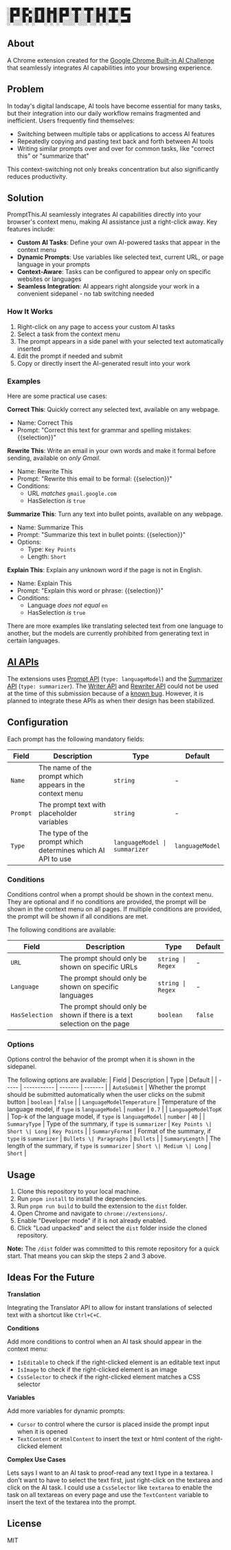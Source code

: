 ```
░█▀█░█▀▄░█▀█░█▄█░█▀█░▀█▀░▀█▀░█░█░▀█▀░█▀▀
░█▀▀░█▀▄░█░█░█░█░█▀▀░░█░░░█░░█▀█░░█░░▀▀█
░▀░░░▀░▀░▀▀▀░▀░▀░▀░░░░▀░░░▀░░▀░▀░▀▀▀░▀▀▀
```

## About
A Chrome extension created for the [Google Chrome Built-in AI Challenge](https://googlechromeai.devpost.com/) that seamlessly integrates AI capabilities into your browsing experience.

## Problem
In today's digital landscape, AI tools have become essential for many tasks, but their integration into our daily workflow remains fragmented and inefficient. Users frequently find themselves:

- Switching between multiple tabs or applications to access AI features
- Repeatedly copying and pasting text back and forth between AI tools
- Writing similar prompts over and over for common tasks, like "correct this" or "summarize that"

This context-switching not only breaks concentration but also significantly reduces productivity.

## Solution 
PromptThis.AI seamlessly integrates AI capabilities directly into your browser's context menu, making AI assistance just a right-click away. Key features include:

- **Custom AI Tasks**: Define your own AI-powered tasks that appear in the context menu
- **Dynamic Prompts**: Use variables like selected text, current URL, or page language in your prompts
- **Context-Aware**: Tasks can be configured to appear only on specific websites or languages
- **Seamless Integration**: AI appears right alongside your work in a convenient sidepanel - no tab switching needed

### How It Works
1. Right-click on any page to access your custom AI tasks
2. Select a task from the context menu
3. The prompt appears in a side panel with your selected text automatically inserted
4. Edit the prompt if needed and submit
5. Copy or directly insert the AI-generated result into your work

### Examples
Here are some practical use cases:

**Correct This**: Quickly correct any selected text, available on any webpage.
- Name: Correct This
- Prompt: "Correct this text for grammar and spelling mistakes: {{selection}}"

**Rewrite This**: Write an email in your own words and make it formal before sending, available on _only Gmail_.
- Name: Rewrite This
- Prompt: "Rewrite this email to be formal: {{selection}}"
- Conditions: 
  - URL *matches* `gmail.google.com`
  - HasSelection *is* `true`

**Summarize This**: Turn any text into bullet points, available on any webpage.
- Name: Summarize This
- Prompt: "Summarize this text in bullet points: {{selection}}"
- Options:
  - Type: `Key Points`
  - Length: `Short`

**Explain This**: Explain any unknown word if the page is not in English.
- Name: Explain This
- Prompt: "Explain this word or phrase: {{selection}}"
- Conditions: 
  - Language *does not equal* `en`
  - HasSelection *is* `true`

There are more examples like translating selected text from one language to another, but the models are currently prohibited from generating text in certain languages.

## [AI APIs](https://developer.chrome.com/docs/ai/built-in-apis)
The extensions uses [Prompt API](https://github.com/explainers-by-googlers/prompt-api/) (`type: languageModel`) and the [Summarizer API](https://github.com/WICG/writing-assistance-apis) (`type: summarizer`). 
The [Writer API](https://github.com/WICG/writing-assistance-apis) and [Rewriter API](https://github.com/WICG/writing-assistance-apis) could not be used at the time of this submission because of a [known bug](https://issues.chromium.org/issues/374942272). However, it is planned to integrate these APIs as when their design has been stabilized.

## Configuration
Each prompt has the following mandatory fields:

| Field | Description | Type | Default |
| ----- | ----------- | ------- | ------- |
| `Name` | The name of the prompt which appears in the context menu | `string` | - |
| `Prompt` | The prompt text with placeholder variables | `string` | - |
| `Type` | The type of the prompt which determines which AI API to use | `languageModel \| summarizer` | `languageModel` |


### Conditions
Conditions control when a prompt should be shown in the context menu. 
They are optional and if no conditions are provided, the prompt will be shown in the context menu on all pages.
If multiple conditions are provided, the prompt will be shown if all conditions are met.

The following conditions are available:

| Field | Description | Type | Default |
| ----- | ----------- | ------- | ------- |
| `URL` | The prompt should only be shown on specific URLs | `string \| Regex` | - |
| `Language` | The prompt should only be shown on specific languages | `string \| Regex` | - |
| `HasSelection` | The prompt should only be shown if there is a text selection on the page | `boolean` | `false` |

### Options
Options control the behavior of the prompt when it is shown in the sidepanel.

The following options are available:
| Field | Description | Type | Default |
| ----- | ----------- | ------- | ------- |
| `AutoSubmit` | Whether the prompt should be submitted automatically when the user clicks on the submit button | `boolean` | `false` |
| `LanguageModelTemperature` | Temperature of the language model, if `type` is `languageModel` | `number` | `0.7` |
| `LanguageModelTopK` | Top-k of the language model, if `type` is `languageModel` | `number` | `40` |
| `SummaryType` | Type of the summary, if `type` is `summarizer` | `Key Points \| Short \| Long` | `Key Points` |
| `SummaryFormat` | Format of the summary, if `type` is `summarizer` | `Bullets \| Paragraphs` | `Bullets` |
| `SummaryLength` | The length of the summary, if `type` is `summarizer` | `Short \| Medium \| Long` | `Short` |

## Usage
1. Clone this repository to your local machine.
2. Run `pnpm install` to install the dependencies.
3. Run `pnpm run build` to build the extension to the `dist` folder.
4. Open Chrome and navigate to `chrome://extensions/`.
5. Enable "Developer mode" if it is not already enabled.
5. Click "Load unpacked" and select the `dist` folder inside the cloned repository.

**Note:** The `/dist` folder was committed to this remote repository for a quick start. That means you can skip the steps 2 and 3 above.

## Ideas For the Future

**Translation**

Integrating the Translator API to allow for instant translations of selected text with a shortcut like `Ctrl+C+C`.

**Conditions**

Add more conditions to control when an AI task should appear in the context menu:
- `IsEditable` to check if the right-clicked element is an editable text input
- `IsImage` to check if the right-clicked element is an image
- `CssSelector` to check if the right-clicked element matches a CSS selector

**Variables**

Add more variables for dynamic prompts:
- `Cursor` to control where the cursor is placed inside the prompt input when it is opened
- `TextContent` or `HtmlContent` to insert the text or html content of the right-clicked element

**Complex Use Cases**

Lets says I want to an AI task to proof-read any text I type in a textarea. I don't want to have to select the text first, just right-click on the textarea and click on the AI task.
I could use a `CssSelector` like `textarea` to enable the task on all textareas on every page and use the `TextContent` variable to insert the text of the textarea into the prompt.

## License
MIT
